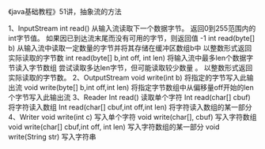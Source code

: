 《java基础教程》51讲，抽象流的方法 

1、InputStream 
int read() 从输入流读取下一个数据字节。 
返回0到255范围内的int字节值。 
如果因已到达流末尾而没有可用的字节，则返回值 -1 
int read(byte[] b) 
从输入流中读取一定数量的字节并将其存储在缓冲区数组b中 
以整数形式返回实际读取的字节数 
int read(byte[] b,int off, int len) 
将输入流中最多len个数据字节读入字节数组 
尝试读取多达len字节，但可能读取较少数量 。 
以整数形式返回实际读取的字节数。 
2、OutputStream 
void write(int b) 
将指定的字节写入此输出流 
void write(byte[] b,int off,int len) 
将指定字节数组中从偏移量off开始的len个字节写入此输出流 
3、Reader 
Int read() 读取单个字符 
Int read(char[] cbuf) 将字符读入数组 
Int read(char[] cbuf,int off,int len) 将字符读入数组的某一部分 
4、Writer 
void write(int c) 写入单个字符 
void write(char[], cbuf) 写入字符数组 
void write(char[] cbuf,int off, int len) 写入字符数组的某一部分 
void write(String str) 写入字符串